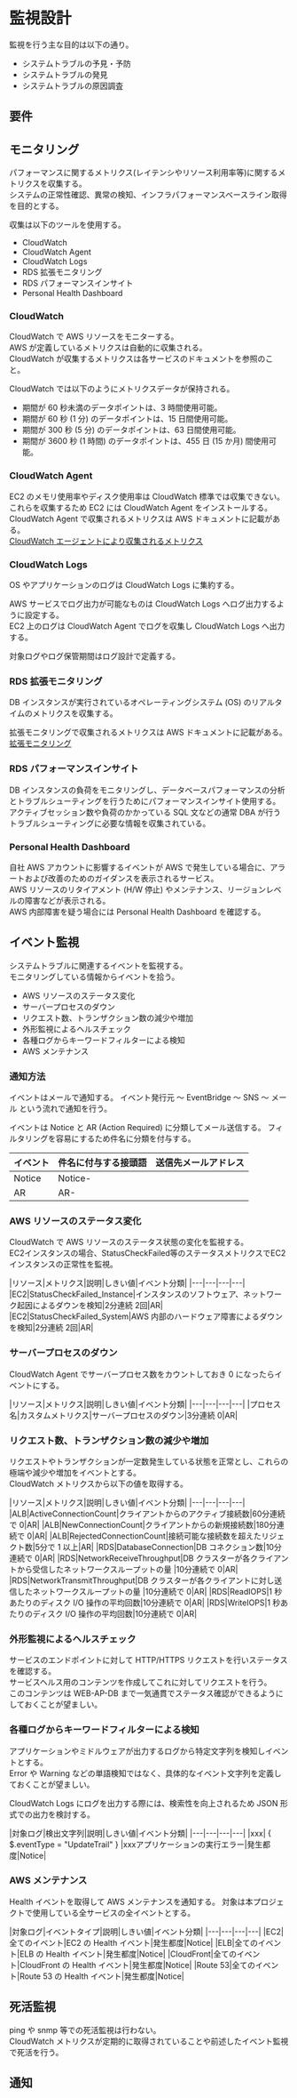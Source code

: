 # 監視設計
監視を行う主な目的は以下の通り。  

* システムトラブルの予見・予防
* システムトラブルの発見
* システムトラブルの原因調査

## 要件

## モニタリング
パフォーマンスに関するメトリクス(レイテンシやリソース利用率等)に関するメトリクスを収集する。  
システムの正常性確認、異常の検知、インフラパフォーマンスベースライン取得を目的とする。  

収集は以下のツールを使用する。  

* CloudWatch
* CloudWatch Agent
* CloudWatch Logs
* RDS 拡張モニタリング
* RDS パフォーマンスインサイト
* Personal Health Dashboard

### CloudWatch
CloudWatch で AWS リソースをモニターする。  
AWS が定義しているメトリクスは自動的に収集される。  
CloudWatch が収集するメトリクスは各サービスのドキュメントを参照のこと。  

CloudWatch では以下のようにメトリクスデータが保持される。  

* 期間が 60 秒未満のデータポイントは、3 時間使用可能。
* 期間が 60 秒 (1 分) のデータポイントは、15 日間使用可能。
* 期間が 300 秒 (5 分) のデータポイントは、63 日間使用可能。
* 期間が 3600 秒 (1 時間) のデータポイントは、455 日 (15 か月) 間使用可能。

### CloudWatch Agent
EC2 のメモリ使用率やディスク使用率は CloudWatch 標準では収集できない。  
これらを収集するため EC2 には CloudWatch Agent をインストールする。  
CloudWatch Agent で収集されるメトリクスは AWS ドキュメントに記載がある。  
[CloudWatch エージェントにより収集されるメトリクス](https://docs.aws.amazon.com/ja_jp/AmazonCloudWatch/latest/monitoring/metrics-collected-by-CloudWatch-agent.html)  

### CloudWatch Logs
OS やアプリケーションのログは CloudWatch Logs に集約する。  

AWS サービスでログ出力が可能なものは CloudWatch Logs へログ出力するように設定する。  
EC2 上のログは CloudWatch Agent でログを収集し CloudWatch Logs へ出力する。  

対象ログやログ保管期間はログ設計で定義する。  

### RDS 拡張モニタリング
DB インスタンスが実行されているオペレーティングシステム (OS) のリアルタイムのメトリクスを収集する。  

拡張モニタリングで収集されるメトリクスは AWS ドキュメントに記載がある。  
[拡張モニタリング](https://docs.aws.amazon.com/ja_jp/AmazonRDS/latest/UserGuide/USER_Monitoring.OS.html)  

### RDS パフォーマンスインサイト
DB インスタンスの負荷をモニタリングし、データベースパフォーマンスの分析とトラブルシューティングを行うためにパフォーマンスインサイト使用する。  
アクティブセッション数や負荷のかかっている SQL 文などの通常 DBA が行うトラブルシューティングに必要な情報を収集されている。  

### Personal Health Dashboard
自社 AWS アカウントに影響するイベントが AWS で発生している場合に、アラートおよび改善のためのガイダンスを表示されるサービス。  
AWS リソースのリタイアメント (H/W 停止) やメンテナンス、リージョンレベルの障害などが表示される。   
AWS 内部障害を疑う場合には Personal Health Dashboard を確認する。  

## イベント監視
システムトラブルに関連するイベントを監視する。  
モニタリングしている情報からイベントを拾う。  

* AWS リソースのステータス変化
* サーバープロセスのダウン
* リクエスト数、トランザクション数の減少や増加
* 外形監視によるヘルスチェック
* 各種ログからキーワードフィルターによる検知
* AWS メンテナンス

### 通知方法
イベントはメールで通知する。
イベント発行元 ～ EventBridge ～ SNS ～ メール という流れで通知を行う。

イベントは Notice と AR (Action Required)  に分類してメール送信する。
フィルタリングを容易にするため件名に分類を付与する。

|イベント|件名に付与する接頭語|送信先メールアドレス|
|---|---|---|
|Notice|Notice-| |
|AR|AR-| |

### AWS リソースのステータス変化
CloudWatch で AWS リソースのステータス状態の変化を監視する。  
EC2インスタンスの場合、StatusCheckFailed等のステータスメトリクスでEC2インスタンスの正常性を監視。  

|リソース|メトリクス|説明|しきい値|イベント分類|
|---|---|---|---|
|EC2|StatusCheckFailed_Instance|インスタンスのソフトウェア、ネットワーク起因によるダウンを検知|2分連続 2回|AR|
|EC2|StatusCheckFailed_System|AWS 内部のハードウェア障害によるダウンを検知|2分連続 2回|AR|

### サーバープロセスのダウン
CloudWatch Agent でサーバープロセス数をカウントしておき 0 になったらイベントにする。  

|リソース|メトリクス|説明|しきい値|イベント分類|
|---|---|---|---|
|プロセス名|カスタムメトリクス|サーバープロセスのダウン|3分連続 0|AR|


### リクエスト数、トランザクション数の減少や増加
リクエストやトランザクションが一定数発生している状態を正常とし、これらの極端や減少や増加をイベントとする。  
CloudWatch メトリクスから以下の値を取得する。  

|リソース|メトリクス|説明|しきい値|イベント分類|
|---|---|---|---|
|ALB|ActiveConnectionCount|クライアントからのアクティブ接続数|60分連続で 0|AR|
|ALB|NewConnectionCount|クライアントからの新規接続数|180分連続で 0|AR|
|ALB|RejectedConnectionCount|接続可能な接続数を超えたリジェクト数|5分で 1 以上|AR|
|RDS|DatabaseConnection|DB コネクション数|10分連続で 0|AR|
|RDS|NetworkReceiveThroughput|DB クラスターが各クライアントから受信したネットワークスループットの量 |10分連続で 0|AR|
|RDS|NetworkTransmitThroughput|DB クラスターが各クライアントに対し送信したネットワークスループットの量 |10分連続で 0|AR|
|RDS|ReadIOPS|1 秒あたりのディスク I/O 操作の平均回数|10分連続で 0|AR|
|RDS|WriteIOPS|1 秒あたりのディスク I/O 操作の平均回数|10分連続で 0|AR|


### 外形監視によるヘルスチェック
サービスのエンドポイントに対して HTTP/HTTPS リクエストを行いステータスを確認する。  
サービスヘルス用のコンテンツを作成してこれに対してリクエストを行う。  
このコンテンツは WEB-AP-DB まで一気通貫でステータス確認ができるようにしておくことが望ましい。   

### 各種ログからキーワードフィルターによる検知
アプリケーションやミドルウェアが出力するログから特定文字列を検知しイベントとする。  
Error や Warning などの単語検知ではなく、具体的なイベント文字列を定義しておくことが望ましい。  

CloudWatch Logs にログを出力する際には、検索性を向上されるため JSON 形式での出力を検討する。  

|対象ログ|検出文字列|説明|しきい値|イベント分類|
|---|---|---|---|
|xxx| { $.eventType = "UpdateTrail" } |xxxアプリケーションの実行エラー|発生都度|Notice|

### AWS メンテナンス
Health イベントを取得して AWS メンテナンスを通知する。
対象は本プロジェクトで使用している全サービスの全イベントとする。

|対象ログ|イベントタイプ|説明|しきい値|イベント分類|
|---|---|---|---|
|EC2|全てのイベント|EC2 の Health イベント|発生都度|Notice|
|ELB|全てのイベント|ELB の Health イベント|発生都度|Notice|
|CloudFront|全てのイベント|CloudFront の Health イベント|発生都度|Notice|
|Route 53|全てのイベント|Route 53 の Health イベント|発生都度|Notice|


## 死活監視
ping や snmp 等での死活監視は行わない。  
CloudWatch メトリクスが定期的に取得されていることや前述したイベント監視で死活を行う。  

## 通知
